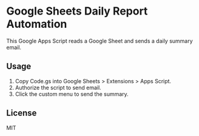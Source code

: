 # Google Sheets Daily Report Automation

This Google Apps Script reads a Google Sheet and sends a daily summary email.

## Usage
1. Copy Code.gs into Google Sheets > Extensions > Apps Script.
2. Authorize the script to send email.
3. Click the custom menu to send the summary.

## License
MIT
